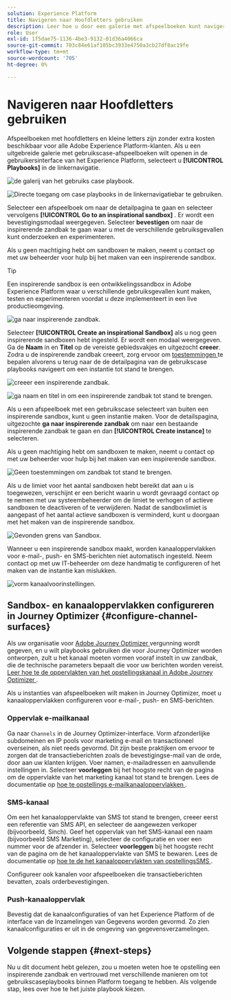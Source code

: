 ```yaml
---
solution: Experience Platform
title: Navigeren naar Hoofdletters gebruiken
description: Leer hoe u door een galerie met afspeelboeken kunt navigeren en aan de slag kunt gaan met een inspirerende sandbox.
role: User
exl-id: 1f5dae75-1136-4be3-9132-01d36a4066ca
source-git-commit: 703c84e61af105bc3933e4750a3cb27df8ac19fe
workflow-type: tm+mt
source-wordcount: '705'
ht-degree: 0%

---
```


# Navigeren naar Hoofdletters gebruiken

Afspeelboeken met hoofdletters en kleine letters zijn zonder extra kosten beschikbaar voor alle Adobe Experience Platform-klanten. Als u een uitgebreide galerie met gebruikscase-afspeelboeken wilt openen in de gebruikersinterface van het Experience Platform, selecteert u **[!UICONTROL Playbooks]** in de linkernavigatie.

![ de galerij van het gebruiks case playbook.](/help/use-case-playbooks/assets/playbooks/discover/playbooks-gallery.png)

![ Directe toegang om case playbooks in de linkernavigatiebar te gebruiken.](/help/use-case-playbooks/assets/playbooks/discover/left-nav-playbooks.png)

Selecteer een afspeelboek om naar de detailpagina te gaan en selecteer vervolgens **[!UICONTROL Go to an inspirational sandbox]** . Er wordt een bevestigingsmodaal weergegeven. Selecteer **bevestigen** om naar de inspirerende zandbak te gaan waar u met de verschillende gebruiksgevallen kunt onderzoeken en experimenteren.

Als u geen machtiging hebt om sandboxen te maken, neemt u contact op met uw beheerder voor hulp bij het maken van een inspirerende sandbox.

>[!TIP]
>
>Een inspirerende sandbox is een ontwikkelingssandbox in Adobe Experience Platform waar u verschillende gebruiksgevallen kunt maken, testen en experimenteren voordat u deze implementeert in een live productieomgeving.

![ ga naar inspirerende zandbak.](/help/use-case-playbooks/assets/playbooks/discover/inspirational-sandbox.png)

Selecteer **[!UICONTROL Create an inspirational Sandbox]** als u nog geen inspirerende sandboxen hebt ingesteld. Er wordt een modaal weergegeven. Ga de **Naam** in en **Titel** op de vereiste gebiedsvakjes en uitgezocht **creeer**. Zodra u de inspirerende zandbak creeert, zorg ervoor om [ toestemmingen ](/help/access-control/home.md) te bepalen alvorens u terug naar de de detailpagina van de gebruikscase playbooks navigeert om een instantie tot stand te brengen.

![ creeer een inspirerende zandbak.](/help/use-case-playbooks/assets/playbooks/discover/create-inspirational-sandbox.png)

![ ga naam en titel in om een inspirerende zandbak tot stand te brengen.](/help/use-case-playbooks/assets/playbooks/discover/create-inspirational-sandbox-modal.png)

Als u een afspeelboek met een gebruikscase selecteert van buiten een inspirerende sandbox, kunt u geen instantie maken. Voor de detailspagina, uitgezochte **ga naar inspirerende zandbak** om naar een bestaande inspirerende zandbak te gaan en dan **[!UICONTROL Create instance]** te selecteren.

Als u geen machtiging hebt om sandboxen te maken, neemt u contact op met uw beheerder voor hulp bij het maken van een inspirerende sandbox.

![ Geen toestemmingen om zandbak tot stand te brengen.](/help/use-case-playbooks/assets/playbooks/discover/no-permissions-to-create-sandbox.png)

Als u de limiet voor het aantal sandboxen hebt bereikt dat aan u is toegewezen, verschijnt er een bericht waarin u wordt gevraagd contact op te nemen met uw systeembeheerder om de limiet te verhogen of actieve sandboxen te deactiveren of te verwijderen. Nadat de sandboxlimiet is aangepast of het aantal actieve sandboxen is verminderd, kunt u doorgaan met het maken van de inspirerende sandbox.

![ Gevonden grens van Sandbox.](/help/use-case-playbooks/assets/playbooks/discover/sandbox-limit-reached.png)

Wanneer u een inspirerende sandbox maakt, worden kanaaloppervlakken voor e-mail-, push- en SMS-berichten niet automatisch ingesteld. Neem contact op met uw IT-beheerder om deze handmatig te configureren of het maken van de instantie kan mislukken.

![ vorm kanaalvoorinstellingen.](/help/use-case-playbooks/assets/playbooks/discover/configure-channel-presets.png)

## Sandbox- en kanaaloppervlakken configureren in Journey Optimizer {#configure-channel-surfaces}

Als uw organisatie voor [ Adobe Journey Optimizer ](https://experienceleague.adobe.com/docs/journey-optimizer/using/ajo-home.html) vergunning wordt gegeven, en u wilt playbooks gebruiken die voor Journey Optimizer worden ontworpen, zult u het kanaal moeten vormen vooraf instelt in uw zandbak, die de technische parameters bepaalt die voor uw berichten worden vereist. [ Leer hoe te de oppervlakten van het opstellingskanaal in Adobe Journey Optimizer ](https://experienceleague.adobe.com/docs/journey-optimizer/using/configuration/channel-surfaces.html).

Als u instanties van afspeelboeken wilt maken in Journey Optimizer, moet u kanaaloppervlakken configureren voor e-mail-, push- en SMS-berichten.

### Oppervlak e-mailkanaal

Ga naar `Channels` in de Journey Optimizer-interface. Vorm afzonderlijke subdomeinen en IP pools voor marketing e-mail en transactioneel overseinen, als niet reeds gevormd. Dit zijn beste praktijken om ervoor te zorgen dat de transactieberichten zoals de bevestigingse-mail van de orde, door aan uw klanten krijgen. Voer namen, e-mailadressen en aanvullende instellingen in. Selecteer **voorleggen** bij het hoogste recht van de pagina om de oppervlakte van het marketing kanaal tot stand te brengen. Lees de documentatie op [ hoe te opstellings e-mailkanaaloppervlakken ](https://experienceleague.adobe.com/docs/journey-optimizer/using/email/configure-email/email-settings.html).

### SMS-kanaal

Om een het kanaaloppervlakte van SMS tot stand te brengen, creeer eerst een referentie van SMS API, en selecteer de aangewezen verkoper (bijvoorbeeld, Sinch). Geef het oppervlak van het SMS-kanaal een naam (bijvoorbeeld SMS Marketing), selecteer de configuratie en voer een nummer voor de afzender in. Selecteer **voorleggen** bij het hoogste recht van de pagina om de het kanaaloppervlakte van SMS te bewaren. Lees de documentatie op [ hoe te de het kanaaloppervlakten van opstellingsSMS ](https://experienceleague.adobe.com/docs/journey-optimizer/using/sms/sms-configuration.html?lang=en#message-preset-sms).

Configureer ook kanalen voor afspeelboeken die transactieberichten bevatten, zoals orderbevestigingen.

### Push-kanaaloppervlak

Bevestig dat de kanaalconfiguraties of van het Experience Platform of de interface van de Inzamelingen van Gegevens worden gevormd. Zo zien kanaalconfiguraties er uit in de omgeving van gegevensverzamelingen.

## Volgende stappen {#next-steps}

Nu u dit document hebt gelezen, zou u moeten weten hoe te opstelling een inspirerende zandbak en vertrouwd met verschillende manieren om tot gebruikscaseplaybooks binnen Platform toegang te hebben. Als volgende stap, lees over hoe te [ ](/help/use-case-playbooks/playbooks/choose.md) het juiste playbook kiezen.
